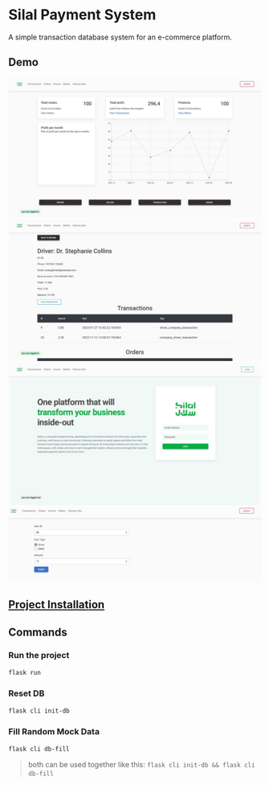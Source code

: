 # Silal Payment System

A simple transaction database system for an e-commerce platform.

## Demo

![Admin dashboard](assets/p1.jpeg)
![driver](assets/p2.jpeg)
![login](assets/p3.jpeg)
![transaction form](assets/p4.jpeg)


## [Project Installation](./docs/Setup.md)

## Commands

### Run the project

```bash
flask run
```

### Reset DB

```bash
flask cli init-db
```

### Fill Random Mock Data

```bash
flask cli db-fill
```

> both can be used together like this: `flask cli init-db && flask cli db-fill`